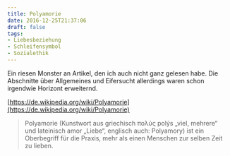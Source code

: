 ```yaml
---
title: Polyamorie
date: 2016-12-25T21:37:06
draft: false
tags:
- Liebesbeziehung
- Schleifensymbol
- Sozialethik
---
```


Ein riesen Monster an Artikel, den ich auch nicht ganz gelesen habe.
Die Abschnitte über Allgemeines und Eifersucht allerdings waren schon
irgendwie Horizont erweiternd.

[https://de.wikipedia.org/wiki/Polyamorie](https://de.wikipedia.org/wiki/Polyamorie)

> Polyamorie (Kunstwort aus griechisch πολύς polýs „viel, mehrere“ und
> lateinisch amor „Liebe“, englisch auch: Polyamory) ist ein Oberbegriff
> für die Praxis, mehr als einen Menschen zur selben Zeit zu lieben.
